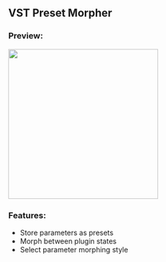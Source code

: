 ## VST Preset Morpher

### Preview:

<img width="300px" src="preview/Preview1.png" />

### Features:

- Store parameters as presets
- Morph between plugin states
- Select parameter morphing style
